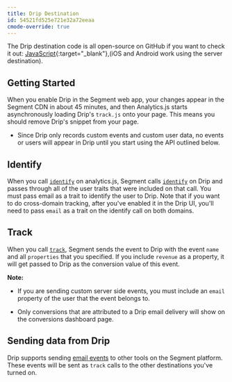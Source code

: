 ```yaml
---
title: Drip Destination
id: 54521fd525e721e32a72eeaa
cmode-override: true
---
```

The Drip destination code is all open-source on GitHub if you want to check it out: [JavaScript](https://github.com/segment-integrations/analytics.js-integration-drip){:target="_blank"},(iOS and Android work using the server destination).

## Getting Started

When you enable Drip in the Segment web app, your changes appear in the Segment CDN in about 45 minutes, and then Analytics.js starts asynchronously loading Drip's `track.js` onto your page. This means you should remove Drip's snippet from your page.
+ Since Drip only records custom events and custom user data, no events or users will appear in Drip until you start using the API outlined below.

## Identify

When you call [`identify`](/docs/connections/spec/identify/) on analytics.js, Segment calls [`identify`](/docs/connections/spec/identify/) on Drip and passes through all of the user traits that were included on that call. You must pass email as a trait to identify the user to Drip. Note that if you want to do cross-domain tracking, after you've enabled it in the Drip UI, you'll need to pass `email` as a trait on the identify call on both domains.

## Track

When you call [`track`](/docs/connections/spec/track/), Segment sends the event to Drip with the event `name` and all `properties` that you specified. If you include `revenue` as a property, it will get passed to Drip as the conversion value of this event.

**Note:**
- If you are sending custom server side events, you must include an `email` property of the user that the event belongs to.

- Only conversions that are attributed to a Drip email delivery will show on the conversions dashboard page.

## Sending data from Drip

Drip supports sending [email events](/docs/connections/spec/email/) to other tools on the Segment platform. These events will be sent as `track` calls to the other destinations you've turned on.

